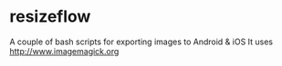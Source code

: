 resizeflow
==========

A couple of bash scripts for exporting images to Android &amp; iOS
It uses http://www.imagemagick.org